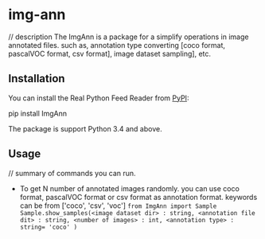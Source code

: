 # img-ann
 // description
The ImgAnn is a package for a simplify operations in image annotated files.
such as, annotation type converting \[coco format, pascalVOC format, csv format], image dataset sampling], etc.


## Installation
You can install the Real Python Feed Reader from [PyPI](https://pypi.org/project/ImgAnn/):

pip install ImgAnn

The package is support Python 3.4 and above.
 
## Usage
 // summary of commands you can run.
 
 - To get N number of annotated images randomly.
    you can use coco format, pascalVOC format or csv format as annotation format.
    <annotation type> keywords can be from \['coco', 'csv', 'voc']
 `
 from ImgAnn import Sample
 Sample.show_samples(<image dataset dir> : string, <annotation file dit> : string, <number of images> : int, <annotation type> : string= 'coco' ) 
 `
 
 
 
